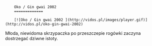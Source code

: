 
        Oko / Gin gwai 2002 
        =============
        
        [![Oko / Gin gwai 2002 ](http://vidos.pl/images/player.gif)](http://vidos.pl/oko-gin-gwai-2002)
        
        
 Młoda, niewidoma skrzypaczka po przeszczepie rogówki zaczyna dostrzegać dziwne istoty.
    